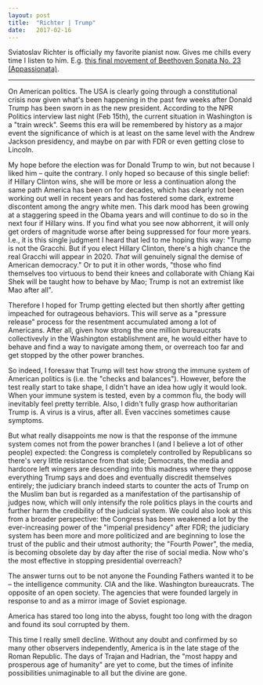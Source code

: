 ```yaml
---
layout: post
title:  "Richter | Trump"
date:   2017-02-16
---
```


Sviatoslav Richter is officially my favorite pianist now. Gives me chills every time I listen to him. E.g. [this final movement of Beethoven Sonata No. 23 (Appassionata)](https://itun.es/us/AsF7x?i=401470629).

---

On American politics. The USA is clearly going through a constitutional crisis now given what's been happening in the past few weeks after Donald Trump has been sworn in as the new president. According to the NPR Politics interview last night (Feb 15th), the current situation in Washington is a "train wreck". Seems this era will be remembered by history as a major event the significance of which is at least on the same level with the Andrew Jackson presidency, and maybe on par with FDR or even getting close to Lincoln.

My hope before the election was for Donald Trump to win, but not because I liked him – quite the contrary. I only hoped so because of this single belief: if Hillary Clinton wins, she will be more or less a continuation along the same path America has been on for decades, which has clearly not been working out well in recent years and has fostered some dark, extreme discontent among the angry white men. This dark mood has been growing at a staggering speed in the Obama years and will continue to do so in the next four if Hillary wins. If you find what you see now abhorrent, it will only get orders of magnitude worse after being suppressed for four more years. I.e., it is this single judgment I heard that led to me hoping this way: "Trump is not the Gracchi. But if you elect Hillary Clinton, there's a high chance the real Gracchi will appear in 2020. _That_ will genuinely signal the demise of American democracy." Or to put it in other words, "those who find themselves too virtuous to bend their knees and collaborate with Chiang Kai Shek will be taught how to behave by Mao; Trump is not an extremist like Mao after all". 

Therefore I hoped for Trump getting elected but then shortly after getting impeached for outrageous behaviors. This will serve as a "pressure release" process for the resentment accumulated among a lot of Americans. After all, given how strong the one million bureaucrats collectivevly in the Washington establishment are, he would either have to behave and find a way to navigate among them, or overreach too far and get stopped by the other power branches.

So indeed, I foresaw that Trump will test how strong the immune system of American politics is (i.e. the "checks and balances"). However, before the test really start to take shape, I didn't have an idea how ugly it would look. When your immune system is tested, even by a common flu, the body will inevitably feel pretty terrible. Also, I didn't fully grasp how authoritarian Trump is. A virus is a virus, after all. Even vaccines sometimes cause symptoms.

But what really disappoints me now is that the response of the immune system comes not from the power branches I (and I believe a lot of other people) expected: the Congress is completely controlled by Republicans so there's very little resistance from that side; Democrats, the media and hardcore left wingers are descending into this madness where they oppose everything Trump says and does and eventually discredit themselves entirely; the judiciary branch indeed starts to counter the acts of Trump on the Muslim ban but is regarded as a manifestation of the partisanship of judges now, which will only intensify the role politics plays in the courts and further harm the credibility of the judicial system. We could also look at this from a broader perspective: the Congress has been weakened a lot by the ever-increasing power of the "imperial presidency" after FDR; the judiciary system has been more and more politicized and are beginning to lose the trust of the public and their utmost authority; the "Fourth Power", the media, is becoming obsolete day by day after the rise of social media. Now who's the most effective in stopping presidential overreach?

The answer turns out to be not anyone the Founding Fathers wanted it to be – the intelligence community. CIA and the like. Washington bureaucrats. The opposite of an open society. The agencies that were founded largely in response to and as a mirror image of Soviet espionage. 

America has stared too long into the abyss, fought too long with the dragon and found its soul corrupted by them.

This time I really smell decline. Without any doubt and confirmed by so many other observers independently, America is in the late stage of the Roman Republic. The days of Trajan and Hadrian, the "most happy and prosperous age of humanity" are yet to come, but the times of infinite possibilities unimaginable to all but the divine are gone. 







